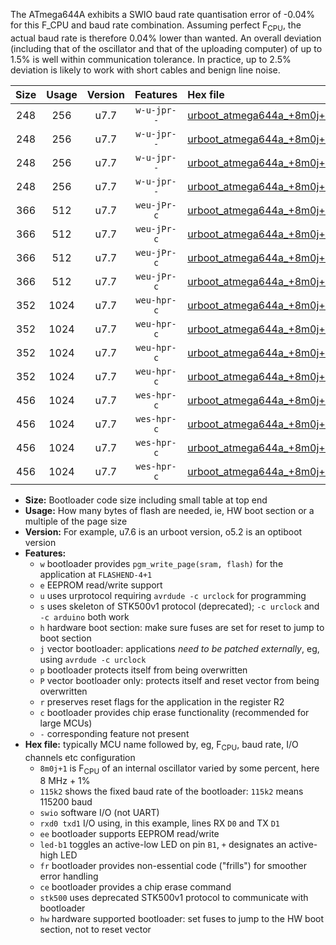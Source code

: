 The ATmega644A exhibits a SWIO baud rate quantisation error of -0.04% for this F_CPU and baud rate combination. Assuming perfect F<sub>CPU</sub>, the actual baud rate is therefore 0.04% lower than wanted. An overall deviation (including that of the oscillator and that of the uploading computer) of up to 1.5% is well within communication tolerance. In practice, up to 2.5% deviation is likely to work with short cables and benign line noise.

|Size|Usage|Version|Features|Hex file|
|:-:|:-:|:-:|:-:|:--|
|248|256|u7.7|`w-u-jpr--`|[urboot_atmega644a_+8m0j+1_++19k2_swio_rxd0_txd1_led+b0.hex](https://raw.githubusercontent.com/stefanrueger/urboot.hex/main/cores/mightycore/atmega644a/internal_oscillator/fcpu_+8m0j+1/br_++19k2/urboot_atmega644a_+8m0j+1_++19k2_swio_rxd0_txd1_led+b0.hex)|
|248|256|u7.7|`w-u-jpr--`|[urboot_atmega644a_+8m0j+1_++19k2_swio_rxd0_txd1_led+b7.hex](https://raw.githubusercontent.com/stefanrueger/urboot.hex/main/cores/mightycore/atmega644a/internal_oscillator/fcpu_+8m0j+1/br_++19k2/urboot_atmega644a_+8m0j+1_++19k2_swio_rxd0_txd1_led+b7.hex)|
|248|256|u7.7|`w-u-jpr--`|[urboot_atmega644a_+8m0j+1_++19k2_swio_rxd2_txd3_led+b0.hex](https://raw.githubusercontent.com/stefanrueger/urboot.hex/main/cores/mightycore/atmega644a/internal_oscillator/fcpu_+8m0j+1/br_++19k2/urboot_atmega644a_+8m0j+1_++19k2_swio_rxd2_txd3_led+b0.hex)|
|248|256|u7.7|`w-u-jpr--`|[urboot_atmega644a_+8m0j+1_++19k2_swio_rxd2_txd3_led+b7.hex](https://raw.githubusercontent.com/stefanrueger/urboot.hex/main/cores/mightycore/atmega644a/internal_oscillator/fcpu_+8m0j+1/br_++19k2/urboot_atmega644a_+8m0j+1_++19k2_swio_rxd2_txd3_led+b7.hex)|
|366|512|u7.7|`weu-jPr-c`|[urboot_atmega644a_+8m0j+1_++19k2_swio_rxd0_txd1_ee_led+b0_fr_ce.hex](https://raw.githubusercontent.com/stefanrueger/urboot.hex/main/cores/mightycore/atmega644a/internal_oscillator/fcpu_+8m0j+1/br_++19k2/urboot_atmega644a_+8m0j+1_++19k2_swio_rxd0_txd1_ee_led+b0_fr_ce.hex)|
|366|512|u7.7|`weu-jPr-c`|[urboot_atmega644a_+8m0j+1_++19k2_swio_rxd0_txd1_ee_led+b7_fr_ce.hex](https://raw.githubusercontent.com/stefanrueger/urboot.hex/main/cores/mightycore/atmega644a/internal_oscillator/fcpu_+8m0j+1/br_++19k2/urboot_atmega644a_+8m0j+1_++19k2_swio_rxd0_txd1_ee_led+b7_fr_ce.hex)|
|366|512|u7.7|`weu-jPr-c`|[urboot_atmega644a_+8m0j+1_++19k2_swio_rxd2_txd3_ee_led+b0_fr_ce.hex](https://raw.githubusercontent.com/stefanrueger/urboot.hex/main/cores/mightycore/atmega644a/internal_oscillator/fcpu_+8m0j+1/br_++19k2/urboot_atmega644a_+8m0j+1_++19k2_swio_rxd2_txd3_ee_led+b0_fr_ce.hex)|
|366|512|u7.7|`weu-jPr-c`|[urboot_atmega644a_+8m0j+1_++19k2_swio_rxd2_txd3_ee_led+b7_fr_ce.hex](https://raw.githubusercontent.com/stefanrueger/urboot.hex/main/cores/mightycore/atmega644a/internal_oscillator/fcpu_+8m0j+1/br_++19k2/urboot_atmega644a_+8m0j+1_++19k2_swio_rxd2_txd3_ee_led+b7_fr_ce.hex)|
|352|1024|u7.7|`weu-hpr-c`|[urboot_atmega644a_+8m0j+1_++19k2_swio_rxd0_txd1_ee_led+b0_fr_ce_hw.hex](https://raw.githubusercontent.com/stefanrueger/urboot.hex/main/cores/mightycore/atmega644a/internal_oscillator/fcpu_+8m0j+1/br_++19k2/urboot_atmega644a_+8m0j+1_++19k2_swio_rxd0_txd1_ee_led+b0_fr_ce_hw.hex)|
|352|1024|u7.7|`weu-hpr-c`|[urboot_atmega644a_+8m0j+1_++19k2_swio_rxd0_txd1_ee_led+b7_fr_ce_hw.hex](https://raw.githubusercontent.com/stefanrueger/urboot.hex/main/cores/mightycore/atmega644a/internal_oscillator/fcpu_+8m0j+1/br_++19k2/urboot_atmega644a_+8m0j+1_++19k2_swio_rxd0_txd1_ee_led+b7_fr_ce_hw.hex)|
|352|1024|u7.7|`weu-hpr-c`|[urboot_atmega644a_+8m0j+1_++19k2_swio_rxd2_txd3_ee_led+b0_fr_ce_hw.hex](https://raw.githubusercontent.com/stefanrueger/urboot.hex/main/cores/mightycore/atmega644a/internal_oscillator/fcpu_+8m0j+1/br_++19k2/urboot_atmega644a_+8m0j+1_++19k2_swio_rxd2_txd3_ee_led+b0_fr_ce_hw.hex)|
|352|1024|u7.7|`weu-hpr-c`|[urboot_atmega644a_+8m0j+1_++19k2_swio_rxd2_txd3_ee_led+b7_fr_ce_hw.hex](https://raw.githubusercontent.com/stefanrueger/urboot.hex/main/cores/mightycore/atmega644a/internal_oscillator/fcpu_+8m0j+1/br_++19k2/urboot_atmega644a_+8m0j+1_++19k2_swio_rxd2_txd3_ee_led+b7_fr_ce_hw.hex)|
|456|1024|u7.7|`wes-hpr-c`|[urboot_atmega644a_+8m0j+1_++19k2_swio_rxd0_txd1_ee_led+b0_fr_ce_stk500_hw.hex](https://raw.githubusercontent.com/stefanrueger/urboot.hex/main/cores/mightycore/atmega644a/internal_oscillator/fcpu_+8m0j+1/br_++19k2/urboot_atmega644a_+8m0j+1_++19k2_swio_rxd0_txd1_ee_led+b0_fr_ce_stk500_hw.hex)|
|456|1024|u7.7|`wes-hpr-c`|[urboot_atmega644a_+8m0j+1_++19k2_swio_rxd0_txd1_ee_led+b7_fr_ce_stk500_hw.hex](https://raw.githubusercontent.com/stefanrueger/urboot.hex/main/cores/mightycore/atmega644a/internal_oscillator/fcpu_+8m0j+1/br_++19k2/urboot_atmega644a_+8m0j+1_++19k2_swio_rxd0_txd1_ee_led+b7_fr_ce_stk500_hw.hex)|
|456|1024|u7.7|`wes-hpr-c`|[urboot_atmega644a_+8m0j+1_++19k2_swio_rxd2_txd3_ee_led+b0_fr_ce_stk500_hw.hex](https://raw.githubusercontent.com/stefanrueger/urboot.hex/main/cores/mightycore/atmega644a/internal_oscillator/fcpu_+8m0j+1/br_++19k2/urboot_atmega644a_+8m0j+1_++19k2_swio_rxd2_txd3_ee_led+b0_fr_ce_stk500_hw.hex)|
|456|1024|u7.7|`wes-hpr-c`|[urboot_atmega644a_+8m0j+1_++19k2_swio_rxd2_txd3_ee_led+b7_fr_ce_stk500_hw.hex](https://raw.githubusercontent.com/stefanrueger/urboot.hex/main/cores/mightycore/atmega644a/internal_oscillator/fcpu_+8m0j+1/br_++19k2/urboot_atmega644a_+8m0j+1_++19k2_swio_rxd2_txd3_ee_led+b7_fr_ce_stk500_hw.hex)|

- **Size:** Bootloader code size including small table at top end
- **Usage:** How many bytes of flash are needed, ie, HW boot section or a multiple of the page size
- **Version:** For example, u7.6 is an urboot version, o5.2 is an optiboot version
- **Features:**
  + `w` bootloader provides `pgm_write_page(sram, flash)` for the application at `FLASHEND-4+1`
  + `e` EEPROM read/write support
  + `u` uses urprotocol requiring `avrdude -c urclock` for programming
  + `s` uses skeleton of STK500v1 protocol (deprecated); `-c urclock` and `-c arduino` both work
  + `h` hardware boot section: make sure fuses are set for reset to jump to boot section
  + `j` vector bootloader: applications *need to be patched externally*, eg, using `avrdude -c urclock`
  + `p` bootloader protects itself from being overwritten
  + `P` vector bootloader only: protects itself and reset vector from being overwritten
  + `r` preserves reset flags for the application in the register R2
  + `c` bootloader provides chip erase functionality (recommended for large MCUs)
  + `-` corresponding feature not present
- **Hex file:** typically MCU name followed by, eg, F<sub>CPU</sub>, baud rate, I/O channels etc configuration
  + `8m0j+1` is F<sub>CPU</sub> of an internal oscillator varied by some percent, here 8 MHz + 1%
  + `115k2` shows the fixed baud rate of the bootloader: `115k2` means 115200 baud
  + `swio` software I/O (not UART)
  + `rxd0 txd1` I/O using, in this example, lines RX `D0` and TX `D1`
  + `ee` bootloader supports EEPROM read/write
  + `led-b1` toggles an active-low LED on pin `B1`, `+` designates an active-high LED
  + `fr` bootloader provides non-essential code ("frills") for smoother error handling
  + `ce` bootloader provides a chip erase command
  + `stk500` uses deprecated STK500v1 protocol to communicate with bootloader
  + `hw` hardware supported bootloader: set fuses to jump to the HW boot section, not to reset vector
